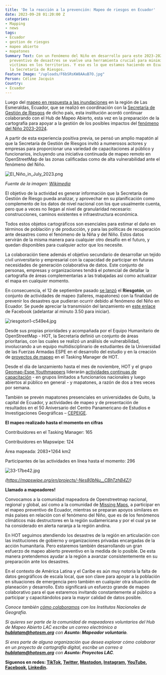 ```yaml
---
title: 'De la reacción a la prevención: Mapeo de riesgos en Ecuador'
date: 2023-09-28 01:20:00 Z
categories:
- Mapping
- news
tags:
- Ecuador
- gestion de riesgos
- mapeo abierto
- mapatones
Summary Text: Con un Fenómeno del Niño en desarrollo para este 2023-2024, el mapeo
  preventivo de desastres se vuelve una herramienta crucial para minimizar daños y
  victimas en los territorios. Y eso es lo que estamos haciendo en Ecuador junto a
  la Secretaría de Riesgos.
Feature Image: "/uploads/F6bSRsKW8AAuB7O.jpg"
Person: Céline Jacquin
Country:
- Ecuador
---
```


Luego del [mapeo en respuesta a las inundaciones](https://www.hotosm.org/updates/El-mapeo-como-respuesta-al-desastre-en-Esmeraldas-Ecuador/) en la región de Las Esmeraldas, Ecuador, que se realizó en coordinación con la [Secretaría de Gestión de Riesgos](https://www.gestionderiesgos.gob.ec/) de dicho país, esta institución acordó continuar colaborando con el Hub de Mapeo Abierto, esta vez en la preparación de la cartografía para apoyar a la gestión de los posibles impactos del [fenómeno del Niño 2023-2024](https://es.wikipedia.org/wiki/Evento_de_El_Ni%C3%B1o_de_2023-2024).

A partir de esta experiencia positiva previa, se pensó un amplio mapatón al que la Secretaría de Gestión de Riesgos invitó a numerosos actores y empresas para proporcionar una variedad de capacitaciones al público y funcionarios, incluyendo una iniciativa continuada de mapeo remoto en OpenStreetMap de las zonas calificadas como de alta vulnerabilidad ante el fenómeno del Niño.

![El_Niño_in_July_2023.png](/uploads/El_Ni%C3%B1o_in_July_2023.png)

*Fuente de la imagen: [Wikimedia](https://commons.m.wikimedia.org/wiki/File:El_Ni%C3%B1o_in_July_2023.png)*

El objetivo de la actividad es generar información que la Secretaría de Gestión de Riesgo pueda analizar, y aprovechar en su planificación como complemento de los datos de nivel nacional con los que usualmente cuenta, pero que a veces no llegan al nivel de granularidad necesario: construcciones, caminos existentes e infraestructura económica.

Todos estos objetos cartográficos son esenciales para estimar el daño en términos de población y de producción, y para las políticas de recuperación ante desastres como el fenómeno de la Niña y del Niño. Estos datos servirán de la misma manera para cualquier otro desafío en el futuro, y quedan disponibles para cualquier actor que los necesite.

La colaboración tiene además el objetivo secundario de desarrollar un tejido civil universitario y empresarial con la capacidad de participar en futuras necesidades de generación colaborativa de datos. Este conjunto de personas, empresas y organizaciones tendrá el potencial de detallar la cartografía de áreas complementarias a las trabajadas así como actualizar el mapa en cualquier momento.

En consecuencia, el 12 de septiembre pasado [se lanzó](https://twitter.com/mapeoabierto_la/status/1701663347802870119) el **Riesgotón**, un conjunto de actividades de mapeo (talleres, mapatones) con la finalidad de prevenir los desastres que pudieran ocurrir debido al fenómeno del Niño en Ecuador. Se puede apreciar la transmisión del lanzamiento en [este enlace](https://www.facebook.com/watch/live/?ref=watch_permalink&v=4235125880045790&_rdc=1&_rdr) de Facebook (adelantar al minuto 3.50 para iniciar).

![riesgoton1-c549e4.jpg](/uploads/riesgoton1-c549e4.jpg)

Desde sus propias prioridades y acompañada por el Equipo Humanitario de OpenStreetMap - HOT, la Secretaría definió un conjunto de áreas prioritarias, con las cuales se realizó un análisis de vulnerabilidad, involucrando a un equipo multidisciplinario de estudiantes de la Universidad de las Fuerzas Armadas ESPE en el desarrollo del estudio y en la creación de [proyectos de mapeo](https://tasks.hotosm.org/explore?text=riesgos\+Ecuador) en el Tasking Manager de HOT.

Desde el día de lanzamiento hasta el mes de noviembre, HOT y el grupo [Geomap-Espe Youthmappers](https://www.facebook.com/profile.php?id=100064128518686) liderarán [actividades continuas de capacitación](https://twitter.com/mapeoabierto_la/status/1702758130466042244) - en grupos limitados a funcionarios nacionales y luego abiertos al público en general - y mapatones, a razón de dos a tres veces por semana.

También se prevén mapatones presenciales en universidades de Quito, la capital de Ecuador, y actividades de mapeo y de presentación de resultados en el 50 Aniversario del Centro Panamericano de Estudios e Investigaciones Geográficas – [CEPEIGE](https://aniversario50.cepeige.org/).

**El mapeo realizado hasta el momento en cifras**

Contribuidores en el Tasking Manager: 165

Contribuidores en Mapswipe: 124

Área mapeada: 2083\+1264 km2

Participantes de las actividades en línea hasta el momento: 296

![33-17be42.jpg](/uploads/33-17be42.jpg)

*(https://mapswipe.org/en/projects/-Nes80bNu__CBhTzhB4Z/)*

**Llamado a mapeadores!**

Convocamos a la comunidad mapeadora de Openstreetmap nacional, regional y global, así como a la comunidad de [Missing Maps](https://www.missingmaps.org/), a participar en el mapeo preventivo de Ecuador, mientras se preparan apoyos similares en más países en relación con el fenómeno del Niño, que es de los fenómenos climáticos más destructores en la región sudamericana y por el cual ya se ha considerado en alerta naranja a la región andina.

En HOT seguimos atendiendo los desastres de la región en articulación con las instituciones de gobierno y organizaciones privadas encargadas de la acción humanitaria. Pero estaremos también desarrollando un gran esfuerzo de mapeo abierto preventivo en la medida de lo posible. De esta manera pretendemos ayudar a la región a avanzar consistentemente en su preparación ante los desastres.

En el contexto de América Latina y el Caribe es aún muy notoria la falta de datos geográficos de escala local, que son clave para apoyar a la población en situaciones de emergencia pero también en cualquier otra situación de planeación y desarrollo. Esto significará un esfuerzo grande de mapeo colaborativo para el que estaremos invitando constantemente al público a participar y capacitándolos para la mayor calidad de datos posible.

*Conoce también [cómo colaboramos](https://www.hotosm.org/updates/openstreetmap-y-las-cartografias-oficiales/) con los Institutos Nacionales de Geografía.*

*Si quieres ser parte de la comunidad de mapeadores voluntarios del Hub de Mapeo Abierto LAC escribe un correo electrónico a **[hublatam@hotosm.org](mailto:hublatam@hotosm.org)** con **Asunto: Mapeador voluntario**.*

*Si eres parte de alguna organización que desea explorar cómo colaborar en un proyecto de cartografía digital, escribe un correo a **[hublatam@hotosm.org](mailto:hublatam@hotosm.org)** con **Asunto: Proyectos LAC**.*

**Síguenos en redes: [TikTok](https://www.tiktok.com/@mapeoabierto_la?lang=es), [Twitter](https://twitter.com/mapeoabierto_la), [Mastodon](https://mapstodon.space/@mapeoabierto_la), [Instagram](https://www.instagram.com/mapeoabierto_la/), [YouTube](https://www.youtube.com/channel/UCTH6Z_QODJ4NmmBmubS68VA), [Facebook](https://www.facebook.com/Mapeo-abierto-Am%C3%A9rica-Latina-102804808622456/), [Linkedin](https://www.linkedin.com/showcase/91453300/admin/feed/posts/).**